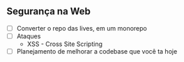 ## Segurança na Web

- [ ] Converter o repo das lives, em um monorepo
- [ ] Ataques
  - XSS - Cross Site Scripting
- [ ] Planejamento de melhorar a codebase que você ta hoje
